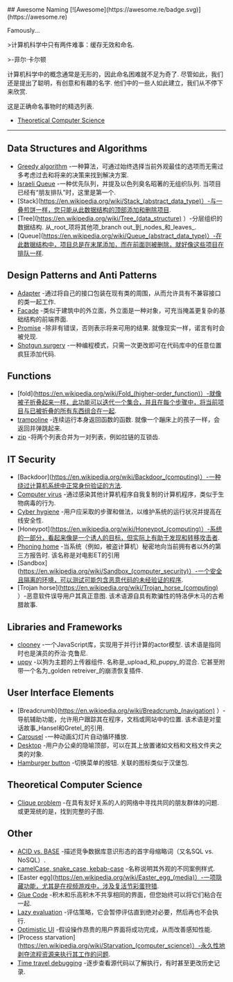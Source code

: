 <div class="github-widget" data-repo="gruhn/awesome-naming"></div>
<script async src="https://pagead2.googlesyndication.com/pagead/js/adsbygoogle.js"></script><ins class="adsbygoogle" style="display:block" data-ad-client="ca-pub-6890694312814945" data-ad-slot="5473692530" data-ad-format="auto"  data-full-width-responsive="true"></ins><script>(adsbygoogle = window.adsbygoogle || []).push({});</script>
## Awesome Naming [![Awesome](https://awesome.re/badge.svg)](https://awesome.re)

<!-- lint disable no-repeat-punctuation -->
Famously...
<!-- lint enable no-repeat-punctuation -->

&gt;计算机科学中只有两件难事：缓存无效和命名.
> 
&gt;-菲尔·卡尔顿

计算机科学中的概念通常是无形的，因此命名困难就不足为奇了.
尽管如此，我们还是提出了聪明，有创意和有趣的名字.
他们中的一些人如此建立，我们从不停下来欣赏.

这是正确命名事物时的精选列表.


- [Theoretical Computer Science](#theoretical-computer-science) 

---

## Data Structures and Algorithms

- [Greedy algorithm](https://en.wikipedia.org/wiki/Greedy_algorithm) -一种算法，可通过始终选择当前外观最佳的选项而无需过多考虑过去和将来的决策来找到解决方案.
- [Israeli Queue](https://rapidapi.com/blog/israeli-queues-exploring-a-bizarre-data-structure/)  -一种优先队列，并提及以色列臭名昭著的无组织队列.  当项目已经有“朋友排队”时，这里是第一个.
- [Stack](https://en.wikipedia.org/wiki/Stack_(abstract_data_type)）-与一叠煎饼一样，您只能从此数据结构的顶部添加和删除项目.
- [Tree](https://en.wikipedia.org/wiki/Tree_(data_structure) ）-分层组织的数据结构.  从_root_项将其他项_branch out_到_nodes_和_leaves_.
- [Queue](https://en.wikipedia.org/wiki/Queue_(abstract_data_type)）-在此数据结构中，项目总是在末尾添加，而在前面则被删除，就好像这些项目在排队一样.

## Design Patterns and Anti Patterns

- [Adapter](https://en.wikipedia.org/wiki/Adapter_pattern) -通过将自己的接口包装在现有类的周围，从而允许具有不兼容接口的类一起工作.
- [Facade](https://en.wikipedia.org/wiki/Facade_pattern) -类似于建筑中的外立面，外立面是一种对象，可充当掩盖更复杂的基础结构的前端界面.
- [Promise](https://en.wikipedia.org/wiki/Futures_and_promises)  -除非有错误，否则表示将来可用的结果.  就像现实一样，诺言有时会被兑现.
- [Shotgun surgery](https://en.wikipedia.org/wiki/Shotgun_surgery) -一种编程模式，只需一次更改即可在代码库中的任意位置疯狂添加代码.

## Functions

- [fold](https://en.wikipedia.org/wiki/Fold_(higher-order_function)）-就像被子折叠起来一样，此功能可以迭代一个集合，并且在每个步骤中，将当前项目与已被折叠的所有东西组合在一起.
- [trampoline](https://clojuredocs.org/clojure.core/trampoline)  -连续运行本身返回函数的函数.  就像一个蹦床上的孩子一样，会返回并弹跳起来. 
- [zip](https://hackage.haskell.org/package/base-4.12.0.0/docs/Prelude.html#v:zip) -将两个列表合并为一对列表，例如拉链的互锁齿.

## IT Security

- [Backdoor](https://en.wikipedia.org/wiki/Backdoor_(computing)）-一种绕过计算机系统中正常身份验证的方法.
- [Computer virus](https://en.wikipedia.org/wiki/Computer_virus) -通过感染其他计算机程序自我复制的计算机程序，类似于生物病毒的行为.
- [Cyber hygiene](https://digitalguardian.com/blog/what-cyber-hygiene-definition-cyber-hygiene-benefits-best-practices-and-more) -用户应采取的步骤和做法，以维护系统的运行状况并提高在线安全性.
- [Honeypot](https://en.wikipedia.org/wiki/Honeypot_(computing)）-系统的一部分，看起来像是一个诱人的目标，但实际上有助于发现和转移攻击者.
- [Phoning home](https://en.wikipedia.org/wiki/Phoning_home)  -当系统（例如，被盗计算机）秘密地向当前拥有者以外的第三方报告时.  该名称是对电影ET的引用
- [Sandbox](https://en.wikipedia.org/wiki/Sandbox_(computer_security)）-一个安全且隔离的环境，可以测试可能包含恶意代码的未经验证的程序.
- [Trojan horse](https://en.wikipedia.org/wiki/Trojan_horse_(computing) ）-恶意软件误导用户其真正意图.  该术语源自具有欺骗性的特洛伊木马的古希腊故事. 

## Libraries and Frameworks

- [clooney](https://github.com/GoogleChromeLabs/clooney)  -一个JavaScript库，实现用于并行计算的actor模型.  该术语是指同时也是演员的乔治·克鲁尼.
- [uppy](https://github.com/transloadit/uppy)  -以狗为主题的上传器组件.  名称是_upload_和_puppy_的混合.  它甚至附带一个名为_golden retreiver_的崩溃恢复插件.

## User Interface Elements

- [Breadcrumb](https://en.wikipedia.org/wiki/Breadcrumb_(navigation) ）-导航辅助功能，允许用户跟踪其在程序，文档或网站中的位置.  该术语是对童话故事_Hansel和Gretel_的引用.
- [Carousel](https://www.nngroup.com/articles/designing-effective-carousels/) -一种动画幻灯片自动循环播放.
- [Desktop](https://en.wikipedia.org/wiki/Desktop_metaphor) -用户办公桌的隐喻顶部，可以在其上放置诸如文档和文档文件夹之类的对象.
- [Hamburger button](https://en.wikipedia.org/wiki/Hamburger_button)  -切换菜单的按钮.  关联的图标类似于汉堡包.

## Theoretical Computer Science

- [Clique problem](https://en.wikipedia.org/wiki/Clique_problem)  -在具有友好关系的人的网络中寻找共同的朋友群体的问题.  或更笼统的是，找到完整的子图.

## Other

- [ACID vs. BASE](https://www.johndcook.com/blog/2009/07/06/brewer-cap-theorem-base/) -描述竞争数据库意识形态的首字母缩略词（又名SQL vs. NoSQL）. 
- [camelCase, snake_case, kebab-case](https://en.wikipedia.org/wiki/Letter_case#Special_case_styles) -名称说明其外观的不同案例样式.
- [Easter egg](https://en.wikipedia.org/wiki/Easter_egg_(media)）-一项隐藏功能，尤其是在视频游戏中，涉及复活节彩蛋狩猎.
- [Glue Code](https://en.wikipedia.org/wiki/Glue_code) -积木和乐高积木不共享相同的界面，但您始终可以将它们粘合在一起.
- [Lazy evaluation](https://en.wikipedia.org/wiki/Lazy_evaluation) -评估策略，它会暂停评估直到绝对必要，然后再也不会执行.
- [Optimistic UI](https://uxplanet.org/optimistic-1000-34d9eefe4c05) -假设操作昂贵的用户界面将成功完成，从而改善感知性能.
- [Process starvation](https://en.wikipedia.org/wiki/Starvation_(computer_science)）-永久性地剥夺流程资源来执行其工作的问题.
- [Time travel debugging](https://en.wikipedia.org/wiki/Time_travel_debugging) -逐步查看源代码以了解执行，有时甚至更改历史记录.
